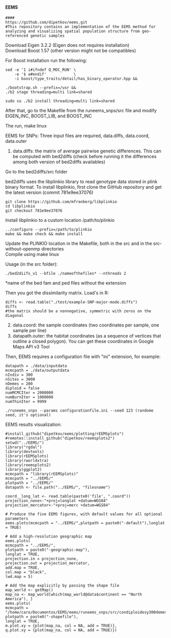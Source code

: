 
#### EEMS

```{r eval=FALSE}
####
https://github.com/dipetkov/eems.git
#This repository contains an implementation of the EEMS method for analyzing and visualizing spatial population structure from geo-referenced genetic samples
``` 

Download Eigen 3.2.2 (Eigen does not requires installation)  
Download Boost 1.57 (other version might not be compatibles)  

For Boost installation run the following:
```{r eval=FALSE}
sed -e '1 i#ifndef Q_MOC_RUN' \
    -e '$ a#endif'            \
    -i boost/type_traits/detail/has_binary_operator.hpp &&

./bootstrap.sh --prefix=/usr &&
./b2 stage threading=multi link=shared

sudo su ./b2 install threading=multi link=shared
``` 

After that, go to the Makefile from the runeems_snps/src file and modify EIGEN_INC, BOOST_LIB, and BOOST_INC  

The run, make linux  

EEMS for SNPs: Three input files are required, data.diffs, data.coord, data.outer  

1. data.diffs: the matrix of average pairwise genetic differences. This can be computed with bed2diffs (check before running it the differences among both version of bed2diffs availables)

Go to the bed2diffs/src folder  

bed2diffs uses the libplinkio library to read genotype data stored in plink binary format. To install libplinkio, first clone the GitHub repository and get the latest version (commit 781e9ee37076)  

```{r eval=FALSE}
git clone https://github.com/mfranberg/libplinkio
cd libplinkio
git checkout 781e9ee37076
```

Install libplinkio to a custom location /path/to/plinkio
```{r eval=FALSE}
../configure --prefix=/path/to/plinkio
make && make check && make install
```

Update the PLINKIO location in the Makefile, both in the src and in the src-without-openmp directories  
Compile using make linux  

Usage (in the src folder): 
```{r eval=FALSE}
./bed2diifs_v1 --bfile ./nameofthefiles* --nthreads 2
```

*name of the bed fam and ped files without the extension

Then you got the dissimilarity matrix. Load's in R:

```{r eval=FALSE}
diffs <- read.table("./test/example-SNP-major-mode.diffs")
diffs
#the matrix should be a nonnegative, symmetric with zeros on the diagonal 
```

2. data.coord: the sample coordinates (two coordinates per sample, one sample per line)
3. datapath.outer: the habitat coordinates (as a sequence of vertices that outline a closed polygon). You can get these coordinates in Google Maps API v3 Tool  

Then, EEMS requires a configuration file with "ini" extension, for example:

```{r eval=FALSE}
datapath = ./data/inputdata
mcmcpath = ./data/outputdata
nIndiv = 300
nSites = 3000
nDemes = 200
diploid = false
numMCMCIter = 2000000
numBurnIter = 1000000
numThinIter = 9999

./runeems_snps --params configurationfile.ini --seed 123 (randome seed, it's optional)
```

EEMS results visualization:

```{r eval=FALSE}
#install_github("dipetkov/eems/plotting/rEEMSplots")
#remotes::install_github("dipetkov/reemsplots2")
setwd("../EEMS/")
library("rgdal")   
library(devtools)    
library(rEEMSplots)
library(rworldxtra)
library(reemsplots2)
library(ggplot2)
mcmcpath = "library(rEEMSplots)"
mcmcpath = "../EEMS/"
plotpath = "../EEMS/"
datapath <- file.path("../EEMS/", "filesname")

coord__long_lat <- read.table(paste0('file', ".coord"))
projection_none<-"+proj=longlat +datum=WGS84"
projection_mercator<-"+proj=merc +datum=WGS84"

# Produce the five EEMS figures, with default values for all optional parameters
eems.plots(mcmcpath = "../EEMS/",plotpath = paste0("-default"),longlat = TRUE)

# Add a high-resolution geographic map
eems.plots(
mcmcpath = "../EEMS/",
plotpath = paste0("-geographic-map"),
longlat = TRUE,
projection.in = projection_none,
projection.out = projection_mercator,
add.map = TRUE,
col.map = "black",
lwd.map = 5)

# Add the map explicitly by passing the shape file
map_world <- getMap()
map_na <- map_world[which(map_world@data$continent == "North America"), ]
eems.plots(
mcmcpath = "/home/caro/Documentos/EEMS/eems/runeems_snps/src/condiploidesy300demes/",
plotpath = paste0("-shapefile"),
longlat = TRUE,
m.plot.xy = {plot(map_na, col = NA, add = TRUE)},
q.plot.xy = {plot(map_na, col = NA, add = TRUE)})
```
